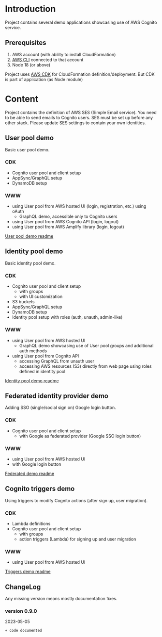 # Introduction

Project contains several demo applications showcasing use of AWS Cognito service.

## Prerequisites
1. AWS account (with ability to install CloudFormation)
2. [AWS CLI](https://docs.aws.amazon.com/cli/latest/userguide/cli-chap-welcome.html) connected to that account
3. Node 18 (or above)

Project uses [AWS CDK](https://docs.aws.amazon.com/cdk/api/v2/) for CloudFormation definition/deployment. But CDK is part of application (as Node module)

# Content

Project contains the definition of AWS SES (Simple Email service). You need to be able to send emails to Cognito users. SES must be set up before any other stack.
Please update SES settings to contain your own identities.

## User pool demo

Basic user pool demo.

### CDK
* Cognito user pool and client setup
* AppSync/GraphQL setup
* DynamoDB setup

### WWW
* using User pool from AWS hosted UI (login, registration, etc.) using oAuth
  * GraphQL demo, accessible only to Cognito users
* using User pool from AWS Cognito API (login, logout)
* using User pool from AWS Amplify library (login, logout)

[User pool demo readme](./doc/userpool.md)

## Identity pool demo

Basic identity pool demo.

### CDK
* Cognito user pool and client setup 
  * with groups
  * with UI customization
* S3 buckets
* AppSync/GraphQL setup
* DynamoDB setup
* Identity pool setup with roles (auth, unauth, admin-like)

### WWW
* using User pool from AWS hosted UI
  * GraphQL demo showcasing use of User pool groups and additional auth methods
* using User pool from Cognito API
  * accessing GraphQL from unauth user
  * accessing AWS resources (S3) directly from web page using roles defined in identity pool

[Identity pool demo readme](./doc/identitypool.md)

## Federated identity provider demo

Adding SSO (single/social sign on) Google login button.

### CDK
* Cognito user pool and client setup 
  * with Google as federated provider (Google SSO login button)

### WWW
* using User pool from AWS hosted UI
 * with Google login button

[Federated demo readme](./doc/federated.md)

## Cognito triggers demo

Using triggers to modify Cognito actions (after sign up, user migration).

### CDK
* Lambda definitions
* Cognito user pool and client setup 
  * with groups
  * action triggers (Lambda) for signing up and user migration

### WWW
* using User pool from AWS hosted UI

[Triggers demo readme](./doc/triggers.md)

## ChangeLog
Any missing version means mostly documentation fixes.

### version 0.9.0
2023-05-05
```
+ code documented
```

